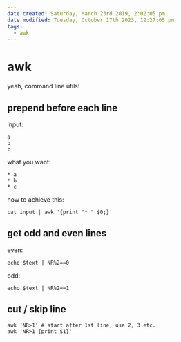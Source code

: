 ```yaml
---
date created: Saturday, March 23rd 2019, 2:02:05 pm
date modified: Tuesday, October 17th 2023, 12:27:05 pm
tags:
  - awk
---
```


# awk

yeah, command line utils!

## prepend before each line

input:

```
a
b
c
```

what you want:

```
* a
* b
* c
```

how to achieve this:

```
cat input | awk '{print "* " $0;}'
```

## get odd and even lines

even:

```shell
echo $text | NR%2==0
```

odd:

```shell
echo $text | NR%2==1
```

## cut / skip line

```shell
awk 'NR>1' # start after 1st line, use 2, 3 etc.
awk 'NR>1 {print $1}'
```
